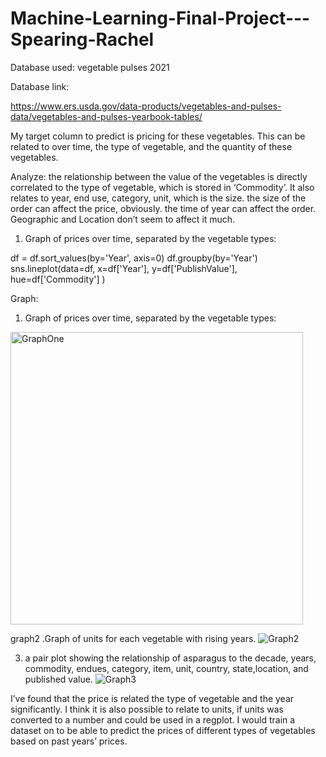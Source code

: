 # Machine-Learning-Final-Project---Spearing-Rachel

Database used: vegetable pulses 2021

Database link:

https://www.ers.usda.gov/data-products/vegetables-and-pulses-data/vegetables-and-pulses-yearbook-tables/



My target column to predict is pricing for these vegetables. This can be related to over time, the type of vegetable, and the quantity of these vegetables.

Analyze: the relationship between the value of the vegetables is directly correlated to the type of vegetable, which is stored in ‘Commodity’. It also relates to year,  end use, category, unit, which is the size. the size of the order can affect the price, obviously. the time of year can affect the order. Geographic and Location don’t seem to affect it much.





1.	Graph of prices over time, separated by the vegetable types:


df = df.sort_values(by='Year', axis=0)
df.groupby(by='Year')
sns.lineplot(data=df, x=df['Year'], y=df['PublishValue'], hue=df['Commodity']  )


Graph:
1.	Graph of prices over time, separated by the vegetable types:
<img width="468" alt="GraphOne" src="https://user-images.githubusercontent.com/95445097/165222004-a60f11ca-4cef-410d-ae19-1f908befb4b8.png">

graph2 .Graph of units for each vegetable with rising years.
![Graph2](https://user-images.githubusercontent.com/95445097/165222063-411cf677-ce70-4dcf-9554-ea86da06ae2b.png)

3.	a pair plot showing the relationship of asparagus to the decade, years, commodity, endues, category, item, unit, country, state,location, and published value. 
![Graph3](https://user-images.githubusercontent.com/95445097/165222127-ce72c63d-7d98-4865-aebe-a93bc19994ee.png)



I’ve found that the price is related the type of vegetable and the year significantly. I think it is also possible to relate to units, if units was converted to a number and could be used in a regplot. I would train a dataset on to be able to predict the prices of different types of vegetables based on past years’ prices.
